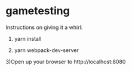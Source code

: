 # gametesting

Instructions on giving it a whirl:

1) yarn install

2) yarn webpack-dev-server

3)Open up your browser to http://localhost:8080
